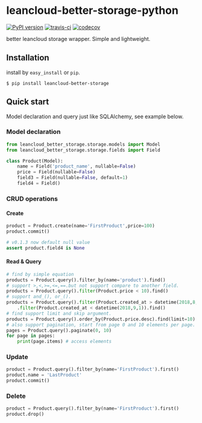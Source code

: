# leancloud-better-storage-python

[![PyPI version](https://badge.fury.io/py/leancloud-better-storage.svg)](https://badge.fury.io/py/leancloud-better-storage)
[![travis-ci](https://www.travis-ci.com/nnnewb/leancloud-better-storage-python.svg?branch=master)](https://www.travis-ci.com/nnnewb/leancloud-better-storage-python)
[![codecov](https://codecov.io/gh/nnnewb/leancloud-better-storage-python/branch/master/graph/badge.svg)](https://codecov.io/gh/nnnewb/leancloud-better-storage-python)

better leancloud storage wrapper. Simple and lightweight.

## Installation

install by `easy_install` or `pip`.

```commandline
$ pip install leancloud-better-storage
```

## Quick start

Model declaration and query just like SQLAlchemy, see example below.

### Model declaration

```python
from leancloud_better_storage.storage.models import Model
from leancloud_better_storage.storage.fields import Field

class Product(Model):
    name = Field('product_name', nullable=False)
    price = Field(nullable=False)
    field3 = Field(nullable=False, default=1)
    field4 = Field()
```

### CRUD operations

#### Create

```python
product = Product.create(name='FirstProduct',price=100)
product.commit()

# v0.1.3 now default null value
assert product.field4 is None
```

#### Read & Query

```python
# find by simple equation
products = Product.query().filter_by(name='product').find()
# support >,<,>=,<=,==.but not support compare to another field.
products = Product.query().filter(Product.price < 10).find()
# support and_(), or_().
products = Product.query().filter(Product.created_at > datetime(2018,8,1)).and_() \
    .filter(Product.created_at < datetime(2018,9,1)).find()
# find support limit and skip argument.
products = Product.query().order_by(Product.price.desc).find(limit=10)
# also support pagination, start from page 0 and 10 elements per page.
pages = Product.query().paginate(0, 10)
for page in pages:
    print(page.items) # access elements
```

### Update

```python
product = Product.query().filter_by(name='FirstProduct').first()
product.name = 'LastProduct'
product.commit()
```

### Delete

```python
product = Product.query().filter_by(name='FirstProduct').first()
product.drop()
```

